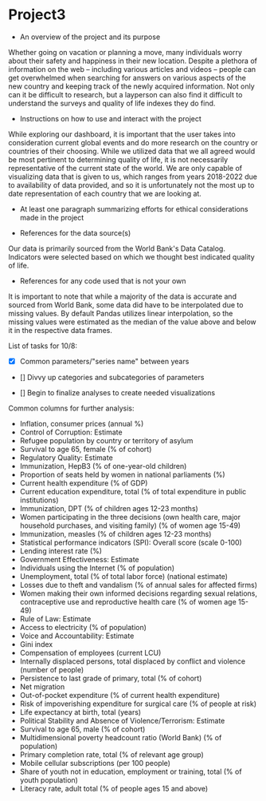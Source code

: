 # Project3
- An overview of the project and its purpose

Whether going on vacation or planning a move, many individuals worry about their safety and happiness in their new location. Despite a plethora of information on the web – including various articles and videos – people can get overwhelmed when searching for answers on various aspects of the new country and keeping track of the newly acquired information. Not only can it be difficult to research, but a layperson can also find it difficult to understand the surveys and quality of life indexes they do find.

- Instructions on how to use and interact with the project

While exploring our dashboard, it is important that the user takes into consideration current global events and do more research on the country or countries of their choosing. While we utilized data that we all agreed would be most pertinent to determining quality of life, it is not necessarily representative of the current state of the world. We are only capable of visualizing data that is given to us, which ranges from years 2018-2022 due to availability of data provided, and so it is unfortunately not the most up to date representation of each country that we are looking at.

- At least one paragraph summarizing efforts for ethical considerations made in the project

- References for the data source(s)
  
Our data is primarily sourced from the World Bank's Data Catalog. Indicators were selected based on which we thought best indicated quality of life.

- References for any code used that is not your own

It is important to note that while a majority of the data is accurate and sourced from World Bank, some data did have to be interpolated due to missing values. By default Pandas utilizes linear interpolation, so the missing values were estimated as the median of the value above and below it in the respective data frames.

List of tasks for 10/8:

- [x] Common parameters/"series name" between years

- [] Divvy up categories and subcategories of parameters

- [] Begin to finalize analyses to create needed visualizations


Common columns for further analysis:
- Inflation, consumer prices (annual %)
- Control of Corruption: Estimate
- Refugee population by country or territory of asylum
- Survival to age 65, female (% of cohort)
- Regulatory Quality: Estimate
- Immunization, HepB3 (% of one-year-old children)
- Proportion of seats held by women in national parliaments (%)
- Current health expenditure (% of GDP)
- Current education expenditure, total (% of total expenditure in public institutions)
- Immunization, DPT (% of children ages 12-23 months)
- Women participating in the three decisions (own health care, major household purchases, and visiting family) (% of women age 15-49)
- Immunization, measles (% of children ages 12-23 months)
- Statistical performance indicators (SPI): Overall score (scale 0-100)
- Lending interest rate (%)
- Government Effectiveness: Estimate
- Individuals using the Internet (% of population)
- Unemployment, total (% of total labor force) (national estimate)
- Losses due to theft and vandalism (% of annual sales for affected firms)
- Women making their own informed decisions regarding sexual relations, contraceptive use and reproductive health care (% of women age 15-49)
- Rule of Law: Estimate
- Access to electricity (% of population)
- Voice and Accountability: Estimate
- Gini index
- Compensation of employees (current LCU)
- Internally displaced persons, total displaced by conflict and violence (number of people)
- Persistence to last grade of primary, total (% of cohort)
- Net migration
- Out-of-pocket expenditure (% of current health expenditure)
- Risk of impoverishing expenditure for surgical care (% of people at risk)
- Life expectancy at birth, total (years)
- Political Stability and Absence of Violence/Terrorism: Estimate
- Survival to age 65, male (% of cohort)
- Multidimensional poverty headcount ratio (World Bank) (% of population)
- Primary completion rate, total (% of relevant age group)
- Mobile cellular subscriptions (per 100 people)
- Share of youth not in education, employment or training, total (% of youth population)
- Literacy rate, adult total (% of people ages 15 and above)
